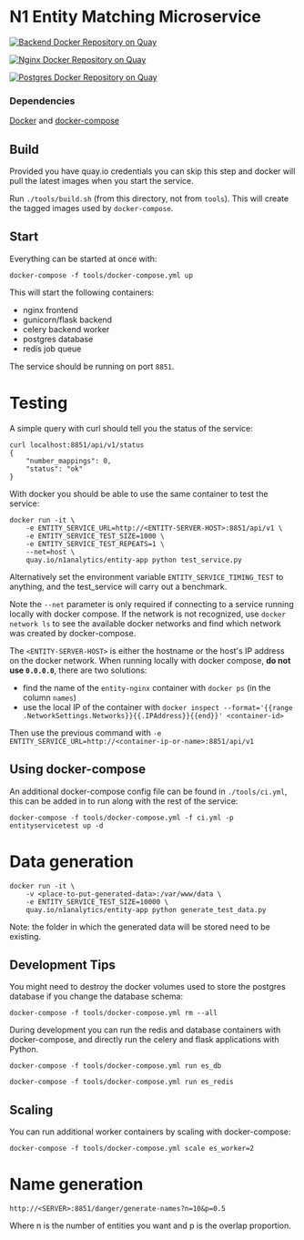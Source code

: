 # N1 Entity Matching Microservice

[![Backend Docker Repository on Quay](https://quay.io/repository/n1analytics/entity-app/status?token=ec8444d6-f940-4dcf-a840-2a077f56fb1b "Backend Docker Repository on Quay")](https://quay.io/repository/n1analytics/entity-app)

[![Nginx Docker Repository on Quay](https://quay.io/repository/n1analytics/entity-nginx/status "Nginx Docker Repository on Quay")](https://quay.io/repository/n1analytics/entity-nginx)

[![Postgres Docker Repository on Quay](https://quay.io/repository/n1analytics/entity-db-server/status?token=35be0156-f6a5-4916-96a3-849aee10c6b2 "Postgres Docker Repository on Quay")](https://quay.io/repository/n1analytics/entity-db-server)

### Dependencies

[Docker](http://docs.docker.com/installation/) and [docker-compose](http://docs.docker.com/compose/)

## Build

Provided you have quay.io credentials you can skip this step and docker will pull the
latest images when you start the service.

Run `./tools/build.sh` (from this directory, not from `tools`). This will create the tagged
images used by `docker-compose`.

## Start

Everything can be started at once with:

    docker-compose -f tools/docker-compose.yml up

This will start the following containers:

- nginx frontend
- gunicorn/flask backend
- celery backend worker
- postgres database
- redis job queue

The service should be running on port `8851`.

# Testing

A simple query with curl should tell you the status of the service:

    curl localhost:8851/api/v1/status
    {
        "number_mappings": 0,
        "status": "ok"
    }

With docker you should be able to use the same container to test the service:

    docker run -it \
        -e ENTITY_SERVICE_URL=http://<ENTITY-SERVER-HOST>:8851/api/v1 \
        -e ENTITY_SERVICE_TEST_SIZE=1000 \
        -e ENTITY_SERVICE_TEST_REPEATS=1 \
        --net=host \
        quay.io/n1analytics/entity-app python test_service.py

Alternatively set the environment variable `ENTITY_SERVICE_TIMING_TEST` to
anything, and the test_service will carry out a benchmark.

Note the `--net` parameter is only required if connecting to a service running locally
with docker compose. If the network is not recognized, use `docker network ls` to
see the available docker networks and find which network was created by docker-compose.

The `<ENTITY-SERVER-HOST>` is either the hostname or the host's IP address on the
docker network. When running locally with docker compose, **do not use `0.0.0.0`**,
there are two solutions:

- find the name of the `entity-nginx` container with `docker ps` (in the column `names`)
- use the local IP of the container with
  `docker inspect --format='{{range .NetworkSettings.Networks}}{{.IPAddress}}{{end}}' <container-id>`

Then use the previous command with `-e ENTITY_SERVICE_URL=http://<container-ip-or-name>:8851/api/v1`

## Using docker-compose

An additional docker-compose config file can be found in `./tools/ci.yml`,
this can be added in to run along with the rest of the service:

    docker-compose -f tools/docker-compose.yml -f ci.yml -p entityservicetest up -d


# Data generation

    docker run -it \
        -v <place-to-put-generated-data>:/var/www/data \
        -e ENTITY_SERVICE_TEST_SIZE=10000 \
        quay.io/n1analytics/entity-app python generate_test_data.py

Note: the folder in which the generated data will be stored need to be existing.

## Development Tips

You might need to destroy the docker volumes used to store the postgres database if
you change the database schema:

    docker-compose -f tools/docker-compose.yml rm --all


During development you can run the redis and database containers with
docker-compose, and directly run the celery and flask applications with Python.


    docker-compose -f tools/docker-compose.yml run es_db

    docker-compose -f tools/docker-compose.yml run es_redis

## Scaling

You can run additional worker containers by scaling with docker-compose:

    docker-compose -f tools/docker-compose.yml scale es_worker=2


# Name generation

    http://<SERVER>:8851/danger/generate-names?n=10&p=0.5

Where n is the number of entities you want and p is the overlap proportion.
